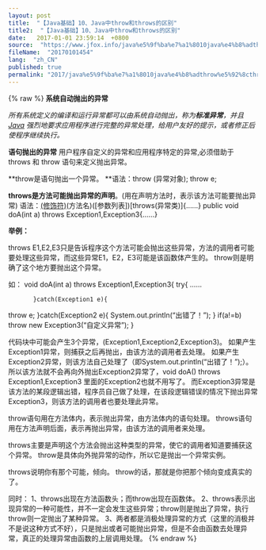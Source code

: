 ```yaml
---
layout: post
title:  "【Java基础】10、Java中throw和throws的区别"
title2:  "【Java基础】10、Java中throw和throws的区别"
date:   2017-01-01 23:59:14  +0800
source:  "https://www.jfox.info/java%e5%9f%ba%e7%a1%8010java%e4%b8%adthrow%e5%92%8cthrows%e7%9a%84%e5%8c%ba%e5%88%ab.html"
fileName:  "20170101454"
lang:  "zh_CN"
published: true
permalink: "2017/java%e5%9f%ba%e7%a1%8010java%e4%b8%adthrow%e5%92%8cthrows%e7%9a%84%e5%8c%ba%e5%88%ab.html"
---
```

{% raw %}
**系统自动抛出的异常**

*所有系统定义的编译和运行异常都可以由系统自动抛出，称为**标准异常**，并且 [Java](https://www.jfox.info/go.php?url=http://lib.csdn.net/base/javase) 强烈地要求应用程序进行完整的异常处理，给用户友好的提示，或者修正后使程序继续执行。*

**语句抛出的异常** 
用户程序自定义的异常和应用程序特定的异常,必须借助于 throws 和 throw 语句来定义抛出异常。

**throw是语句抛出一个异常。
**语法：throw (异常对象);
throw e;

**throws是方法可能抛出异常的声明**。(用在声明方法时，表示该方法可能要抛出异常)
语法：[(修饰符)](返回值类型)(方法名)([参数列表])[throws(异常类)]{……}
public void doA(int a) throws Exception1,Exception3{……}

**举例：**

throws E1,E2,E3只是告诉程序这个方法可能会抛出这些异常，方法的调用者可能要处理这些异常，而这些异常E1，E2，E3可能是该函数体产生的。
throw则是明确了这个地方要抛出这个异常。

如： void doA(int a) throws Exception1,Exception3{
try{
……

           }catch(Exception1 e){
throw e;
}catch(Exception2 e){
System.out.println(“出错了！”);
}
if(a!=b)
throw new  Exception3(“自定义异常”);
}

代码块中可能会产生3个异常，(Exception1,Exception2,Exception3)。
如果产生Exception1异常，则捕获之后再抛出，由该方法的调用者去处理。
如果产生Exception2异常，则该方法自己处理了（即System.out.println(“出错了！”);）。所以该方法就不会再向外抛出Exception2异常了，void doA() throws Exception1,Exception3 里面的Exception2也就不用写了。
而Exception3异常是该方法的某段逻辑出错，程序员自己做了处理，在该段逻辑错误的情况下抛出异常Exception3，则该方法的调用者也要处理此异常。

throw语句用在方法体内，表示抛出异常，由方法体内的语句处理。
throws语句用在方法声明后面，表示再抛出异常，由该方法的调用者来处理。

throws主要是声明这个方法会抛出这种类型的异常，使它的调用者知道要捕获这个异常。
throw是具体向外抛异常的动作，所以它是抛出一个异常实例。

throws说明你有那个可能，倾向。
throw的话，那就是你把那个倾向变成真实的了。

同时：
1、throws出现在方法函数头；而throw出现在函数体。
2、throws表示出现异常的一种可能性，并不一定会发生这些异常；throw则是抛出了异常，执行throw则一定抛出了某种异常。
3、两者都是消极处理异常的方式（这里的消极并不是说这种方式不好），只是抛出或者可能抛出异常，但是不会由函数去处理异常，真正的处理异常由函数的上层调用处理。
{% endraw %}